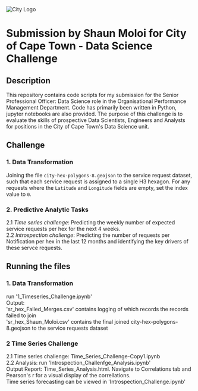 
<img src="img/city_emblem.png" alt="City Logo"/>

# Submission by Shaun Moloi for City of Cape Town - Data Science Challenge

## Description

This repository contains code scripts for my submission for the Senior Professional Officer: Data Science role in the Organisational Performance Management Department. Code has primarily been written in Python, jupyter notebooks are also provided. The purpose of this challenge is to evaluate the skills of prospective Data Scientists, Engineers and Analysts for positions in the City of Cape Town's Data Science unit. 

## Challenge

### 1. Data Transformation 
Joining the file `city-hex-polygons-8.geojson` to the service request dataset, such that each service request is assigned to a single H3 hexagon. For any requests where the `Latitude` and `Longitude` fields are empty, set the index value to `0`.

### 2. Predictive Analytic Tasks 
2.1 *Time series challenge*: Predicting the weekly number of expected service requests per hex for the next 4 weeks. <br />
2.2 *Introspection challenge*: Predicting the number of requests per Notification  per hex in the last 12 months and identifying the key drivers of these servce requests. 
 
## Running the files

### 1. Data Transformation
run '1_Timeseries_Challenge.ipynb' <br />
Output: <br />
'sr_hex_Failed_Merges.csv' contains logging of which records the records failed to join <br />
'sr_hex_Shaun_Moloi.csv' contains the final joined city-hex-polygons-8.geojson to the service requests dataset <br />

### 2 Time Series Challenge
2.1 Time series challenge: Time_Series_Challenge-Copy1.ipynb <br />
2.2 Analysis: run 'Introspection_Challenfge_Analysis.ipynb' <br />
Output Report: Time_Series_Analysis.html.  Navigate to Correlations tab and Pearson's r for a visual display of the correllations. <br />
Time series forecasting can be viewed in 'Introspection_Challenge.ipynb'
